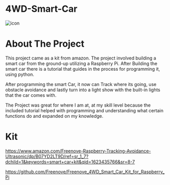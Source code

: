 # 4WD-Smart-Car

![icon](https://user-images.githubusercontent.com/84357044/121732602-70cdd000-cac0-11eb-81b5-8c8a8a7ecf4c.png)

# About The Project
This project came as a kit from amazon. The project involved building a smart car from the ground-up utilizing a Raspberry Pi. After Building the smart car there is a tutorial that guides in the process for programming it, using python.

After programming the smart Car, it now can Track where its going, use obstacle avoidance and lastly turn into a light show with the built-in lights that the car comes with.

The Project was great for where I am at, at my skill level because the included tutorial helped with programming and understanding what certain functions do and expanded on my knowledge.

# Kit
https://www.amazon.com/Freenove-Raspberry-Tracking-Avoidance-Ultrasonic/dp/B07YD2LT9D/ref=sr_1_7?dchild=1&keywords=smart+car+kit&qid=1623435766&sr=8-7 

https://github.com/Freenove/Freenove_4WD_Smart_Car_Kit_for_Raspberry_Pi
